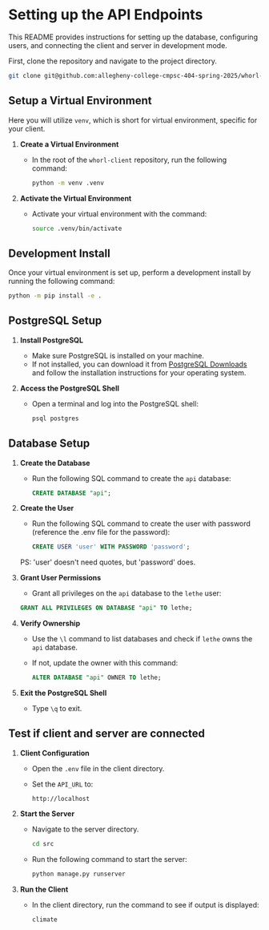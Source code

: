 # Setting up the API Endpoints

This README provides instructions for setting up the database, configuring users, and connecting the client and server in development mode.

First, clone the repository and navigate to the project directory.

```bash
git clone git@github.com:allegheny-college-cmpsc-404-spring-2025/whorl-server.git
```

## Setup a Virtual Environment

Here you will utilize `venv`, which is short for virtual environment, specific for your client.

1. **Create a Virtual Environment**  
    - In the root of the `whorl-client` repository, run the following command:

      ```bash
      python -m venv .venv
      ```

2. **Activate the Virtual Environment**  
    - Activate your virtual environment with the command:

      ```bash
      source .venv/bin/activate
      ```

## Development Install

Once your virtual environment is set up, perform a development install by running the following command:

```bash
python -m pip install -e .
```

## PostgreSQL Setup

1. **Install PostgreSQL**  
   - Make sure PostgreSQL is installed on your machine.  
   - If not installed, you can download it from [PostgreSQL Downloads](https://www.postgresql.org/download/) and follow the installation instructions for your operating system.

2. **Access the PostgreSQL Shell**  
   - Open a terminal and log into the PostgreSQL shell:  

     ```bash
     psql postgres
     ```


## Database Setup

1. **Create the Database**  
   - Run the following SQL command to create the `api` database:

     ```sql
     CREATE DATABASE "api";
     ```

2. **Create the User**
    - Run the following SQL command to create the user with password (reference the .env file for the password):

        ```sql
        CREATE USER 'user' WITH PASSWORD 'password';
        ```

    PS: 'user' doesn't need quotes, but 'password' does.

3. **Grant User Permissions**  
   - Grant all privileges on the `api` database to the `lethe` user:  

    ```sql
    GRANT ALL PRIVILEGES ON DATABASE "api" TO lethe;
    ```

4. **Verify Ownership**  
   - Use the `\l` command to list databases and check if `lethe` owns the `api` database.  
   - If not, update the owner with this command:

     ```sql
     ALTER DATABASE "api" OWNER TO lethe;
     ```

5. **Exit the PostgreSQL Shell**  
   - Type `\q` to exit.

## Test if client and server are connected

1. **Client Configuration**  
   - Open the `.env` file in the client directory.  
   - Set the `API_URL` to:  

     ```plaintext
     http://localhost
     ```

2. **Start the Server**  
   - Navigate to the server directory.

     ```bash
     cd src
     ```

   - Run the following command to start the server:

     ```bash
     python manage.py runserver
     ```

3. **Run the Client**  
   - In the client directory, run the command to see if output is displayed:

     ```bash
     climate
     ```
